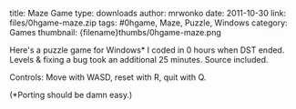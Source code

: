 title: Maze Game
type: downloads
author: mrwonko
date: 2011-10-30
link: files/0hgame-maze.zip
tags: #0hgame, Maze, Puzzle, Windows
category: Games
thumbnail: {filename}thumbs/0hgame-maze.png

Here's a puzzle game for Windows* I coded in 0 hours when DST ended. Levels & fixing a bug took an additional 25 minutes. Source included.

Controls: Move with WASD, reset with R, quit with Q.

(*Porting should be damn easy.)
